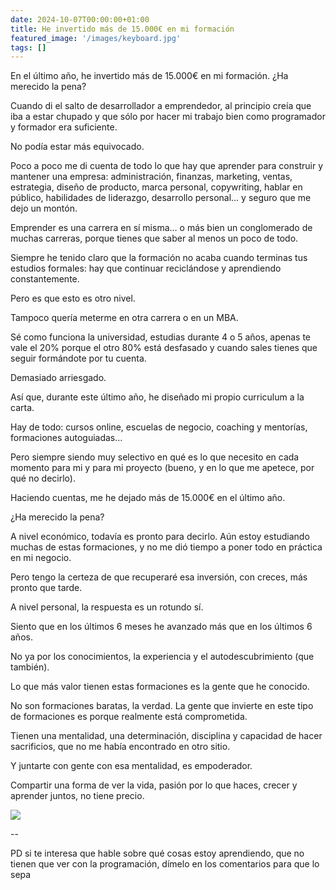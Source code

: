 ```yaml
---
date: 2024-10-07T00:00:00+01:00
title: He invertido más de 15.000€ en mi formación
featured_image: '/images/keyboard.jpg'
tags: []
---
```


En el último año, he invertido más de 15.000€ en mi formación. ¿Ha merecido la pena?

Cuando di el salto de desarrollador a emprendedor, al principio creía que iba a estar chupado y que sólo por hacer mi trabajo bien como programador y formador era suficiente.

No podía estar más equivocado.

Poco a poco me di cuenta de todo lo que hay que aprender para construir y mantener una empresa: administración, finanzas, marketing, ventas, estrategia, diseño de producto, marca personal, copywriting, hablar en público, habilidades de liderazgo, desarrollo personal… y seguro que me dejo un montón.

Emprender es una carrera en sí misma… o más bien un conglomerado de muchas carreras, porque tienes que saber al menos un poco de todo.

Siempre he tenido claro que la formación no acaba cuando terminas tus estudios formales: hay que continuar reciclándose y aprendiendo constantemente.

Pero es que esto es otro nivel.

Tampoco quería meterme en otra carrera o en un MBA.

Sé como funciona la universidad, estudias durante 4 o 5 años, apenas te vale el 20% porque el otro 80% está desfasado y cuando sales tienes que seguir formándote por tu cuenta.

Demasiado arriesgado.

Así que, durante este último año, he diseñado mi propio curriculum a la carta.

Hay de todo: cursos online, escuelas de negocio, coaching y mentorías, formaciones autoguiadas…

Pero siempre siendo muy selectivo en qué es lo que necesito en cada momento para mi y para mi proyecto (bueno, y en lo que me apetece, por qué no decirlo).

Haciendo cuentas, me he dejado más de 15.000€ en el último año.

¿Ha merecido la pena?

A nivel económico, todavía es pronto para decirlo. Aún estoy estudiando muchas de estas formaciones, y no me dió tiempo a poner todo en práctica en mi negocio.

Pero tengo la certeza de que recuperaré esa inversión, con creces, más pronto que tarde.

A nivel personal, la respuesta es un rotundo sí.

Siento que en los últimos 6 meses he avanzado más que en los últimos 6 años.

No ya por los conocimientos, la experiencia y el autodescubrimiento (que también).

Lo que más valor tienen estas formaciones es la gente que he conocido.

No son formaciones baratas, la verdad. La gente que invierte en este tipo de formaciones es porque realmente está comprometida.

Tienen una mentalidad, una determinación, disciplina y capacidad de hacer sacrificios, que no me había encontrado en otro sitio.

Y juntarte con gente con esa mentalidad, es empoderador.

Compartir una forma de ver la vida, pasión por lo que haces, crecer y aprender juntos, no tiene precio.

![](/images/blog/1725264318694.jpg)

--

PD si te interesa que hable sobre qué cosas estoy aprendiendo, que no tienen que ver con la programación, dímelo en los comentarios para que lo sepa

